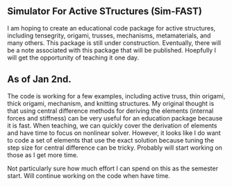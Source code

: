 ## Simulator For Active STructures (Sim-FAST)

I am hoping to create an educational code package for active structures, including tensegrity, origami, trusses, mechanisms, metamaterials, and many others. 
This package is still under construction.
Eventually, there will be a note associated with this package that will be published. 
Hoepfully I will get the opportunity of teaching it one day. 


## As of Jan 2nd. 

The code is working for a few examples, including active truss, thin origami, thick origami, mechanism, and knitting structures. 
My original thought is that using central difference methods for deriving the elements (internal 
forces and stiffness) can be very useful for an education package because it is fast. 
When teaching, we can quickly cover the derivation of elements and have time to focus on nonlinear 
solver. However, it looks like I do want to code a set of elements that use the exact
solution because tuning the step size for central difference can be tricky. Probably will start working on those as I get more time. 

Not particularly sure how much effort I can spend on this as the semester start. 
Will continue working on the code when have time.

